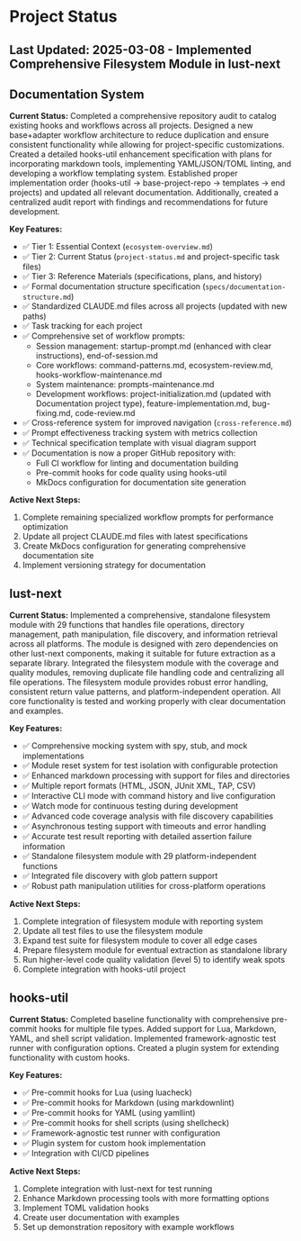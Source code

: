 # Project Status

## Last Updated: 2025-03-08 - Implemented Comprehensive Filesystem Module in lust-next

## Documentation System

**Current Status:**
Completed a comprehensive repository audit to catalog existing hooks and workflows across all projects. Designed a new base+adapter workflow architecture to reduce duplication and ensure consistent functionality while allowing for project-specific customizations. Created a detailed hooks-util enhancement specification with plans for incorporating markdown tools, implementing YAML/JSON/TOML linting, and developing a workflow templating system. Established proper implementation order (hooks-util → base-project-repo → templates → end projects) and updated all relevant documentation. Additionally, created a centralized audit report with findings and recommendations for future development.

**Key Features:**

- ✅ Tier 1: Essential Context (`ecosystem-overview.md`)
- ✅ Tier 2: Current Status (`project-status.md` and project-specific task files)
- ✅ Tier 3: Reference Materials (specifications, plans, and history)
- ✅ Formal documentation structure specification (`specs/documentation-structure.md`)
- ✅ Standardized CLAUDE.md files across all projects (updated with new paths)
- ✅ Task tracking for each project
- ✅ Comprehensive set of workflow prompts:
  - Session management: startup-prompt.md (enhanced with clear instructions), end-of-session.md
  - Core workflows: command-patterns.md, ecosystem-review.md, hooks-workflow-maintenance.md
  - System maintenance: prompts-maintenance.md
  - Development workflows: project-initialization.md (updated with Documentation project type), feature-implementation.md, bug-fixing.md, code-review.md
- ✅ Cross-reference system for improved navigation (`cross-reference.md`)
- ✅ Prompt effectiveness tracking system with metrics collection
- ✅ Technical specification template with visual diagram support
- ✅ Documentation is now a proper GitHub repository with:
  - Full CI workflow for linting and documentation building
  - Pre-commit hooks for code quality using hooks-util
  - MkDocs configuration for documentation site generation

**Active Next Steps:**
1. Complete remaining specialized workflow prompts for performance optimization
2. Update all project CLAUDE.md files with latest specifications
3. Create MkDocs configuration for generating comprehensive documentation site
4. Implement versioning strategy for documentation

## lust-next

**Current Status:**
Implemented a comprehensive, standalone filesystem module with 29 functions that handles file operations, directory management, path manipulation, file discovery, and information retrieval across all platforms. The module is designed with zero dependencies on other lust-next components, making it suitable for future extraction as a separate library. Integrated the filesystem module with the coverage and quality modules, removing duplicate file handling code and centralizing all file operations. The filesystem module provides robust error handling, consistent return value patterns, and platform-independent operation. All core functionality is tested and working properly with clear documentation and examples.

**Key Features:**
- ✅ Comprehensive mocking system with spy, stub, and mock implementations
- ✅ Module reset system for test isolation with configurable protection
- ✅ Enhanced markdown processing with support for files and directories
- ✅ Multiple report formats (HTML, JSON, JUnit XML, TAP, CSV)
- ✅ Interactive CLI mode with command history and live configuration
- ✅ Watch mode for continuous testing during development
- ✅ Advanced code coverage analysis with file discovery capabilities
- ✅ Asynchronous testing support with timeouts and error handling
- ✅ Accurate test result reporting with detailed assertion failure information
- ✅ Standalone filesystem module with 29 platform-independent functions
- ✅ Integrated file discovery with glob pattern support
- ✅ Robust path manipulation utilities for cross-platform operations

**Active Next Steps:**
1. Complete integration of filesystem module with reporting system
2. Update all test files to use the filesystem module
3. Expand test suite for filesystem module to cover all edge cases
4. Prepare filesystem module for eventual extraction as standalone library
5. Run higher-level code quality validation (level 5) to identify weak spots
6. Complete integration with hooks-util project

## hooks-util

**Current Status:**
Completed baseline functionality with comprehensive pre-commit hooks for multiple file types. Added support for Lua, Markdown, YAML, and shell script validation. Implemented framework-agnostic test runner with configuration options. Created a plugin system for extending functionality with custom hooks.

**Key Features:**
- ✅ Pre-commit hooks for Lua (using luacheck)
- ✅ Pre-commit hooks for Markdown (using markdownlint)
- ✅ Pre-commit hooks for YAML (using yamllint)
- ✅ Pre-commit hooks for shell scripts (using shellcheck)
- ✅ Framework-agnostic test runner with configuration
- ✅ Plugin system for custom hook implementation
- ✅ Integration with CI/CD pipelines

**Active Next Steps:**
1. Complete integration with lust-next for test running
2. Enhance Markdown processing tools with more formatting options
3. Implement TOML validation hooks
4. Create user documentation with examples
5. Set up demonstration repository with example workflows
